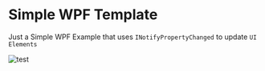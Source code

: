 # Simple WPF Template

Just a Simple WPF Example that uses `INotifyPropertyChanged` to update `UI Elements`

![test](https://user-images.githubusercontent.com/54571583/222951754-c6bf32f4-a161-4223-87b3-21d6ebb8d5e1.png)
